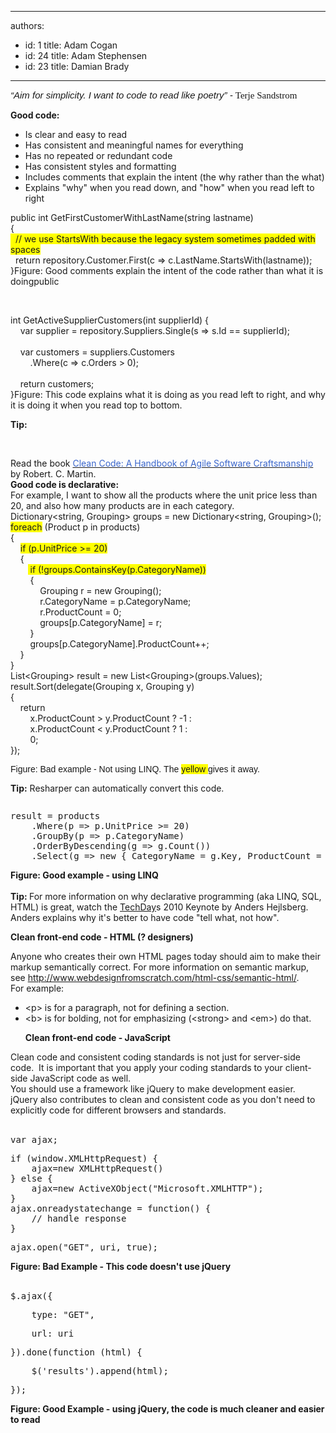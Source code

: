 

---
authors:
  - id: 1
    title: Adam Cogan
  - id: 24
    title: Adam Stephensen
  - id: 23
    title: Damian Brady
---




<span class='intro'> <p><span style="line-height&#58;normal;font-family&#58;calibri, sans-serif;font-size&#58;15px;"><em>“Aim for simplicity. I want to code to read like poetry”&#160;- </em><font face="Calibri">Terje Sandstrom</font></span></p> </span>

<div><strong>Good code&#58;</strong></div>
<ul><li>Is clear and easy to read</li>
<li>Has consistent and meaningful names for everything</li>
<li>Has no repeated or redundant code</li>
<li>Has consistent styles and formatting</li>
<li>Includes comments that explain the&#160;intent (the why rather than the what)</li>
<li>Explains &quot;why&quot; when you read down, and &quot;how&quot; when you read left to right</li></ul>
<span class="ssw-rteStyle-CodeArea">public int GetFirstCustomerWithLastName(string lastname)<br>&#123;<br><span style="background-color&#58;#ffff00;">&#160; // we use StartsWith because the legacy system sometimes padded with spaces</span><br>&#160; return repository.Customer.First(c =&gt; c.LastName.StartsWith(lastname));<br>&#125;</span><span class="ssw-rteStyle-FigureNormal">Figure&#58; Good comments explain the intent of the code rather than what it is </span><span class="ssw-rteStyle-FigureNormal">doing</span><span class="ssw-rteStyle-CodeArea">public</span><p>&#160;</p><span class="ssw-rteStyle-CodeArea"> int GetActiveSupplierCustomers(int supplierId) &#123;<br>&#160;&#160;&#160; var supplier = repository.Suppliers.Single(s =&gt; s.Id == supplierId);<br><br>&#160;&#160;&#160; var customers = suppliers.Customers<br>&#160;&#160;&#160;&#160;&#160;&#160;&#160; .Where(c =&gt; c.Orders &gt; 0);<br><br>&#160;&#160;&#160; return customers;<br>&#125;</span><span class="ssw-rteStyle-FigureNormal">Figure&#58; This code explains what it is doing as you read left to right, and why it is doing it when you read top to bottom.</span><strong><p>Tip&#58; </p></strong><p>&#160;</p>
Read the book <a href="http&#58;//www.google.com.hk/url?sa=t&amp;rct=j&amp;q=clean+code+download&amp;source=web&amp;cd=2&amp;ved=0CDgQFjAB&amp;url=http&#58;//www.e-reading.org.ua/bookreader.php/134601/Clean_Code_-_A_Handbook_of_Agile_Software_Craftsmanship.html&amp;ei=2jRoT8yfM_LSiAKK9piWBw&amp;usg=AFQjCNEGQx__eAf7t0yM_dYGtaaxJ6TqJA"><font color="#3a66cc">Clean Code&#58; A Handbook of Agile Software Craftsmanship</font></a> by Robert. C. Martin.<div><strong>Good code is declarative&#58;</strong></div>
<div>For example, I want to show all the products where the&#160;unit price less than 20, and also&#160;how many&#160;products are in each category.</div>
<div><div class="ssw-rteStyle-CodeArea"><div>Dictionary&lt;string, Grouping&gt; groups = new Dictionary&lt;string, Grouping&gt;();<br><span style="background-color&#58;rgb(255,255,0);"><span style="background-color&#58;rgb(255,255,0);">foreach</span></span> (Product p in products)<br>&#123;<br>&#160;&#160;&#160; <span style="background-color&#58;rgb(255,255,0);"><span style="background-color&#58;rgb(255,255,0);">if (p.UnitPrice &gt;= 20)</span></span><br>&#160;&#160;&#160; &#123;<br>&#160;&#160;&#160;&#160;&#160;&#160;&#160;<span style="background-color&#58;rgb(255,255,0);"> if (!groups.ContainsKey(p.CategoryName))</span><br>&#160;&#160;&#160;&#160;&#160;&#160;&#160; &#123;<br>&#160;&#160;&#160;&#160;&#160;&#160;&#160;&#160;&#160;&#160;&#160; Grouping r = new Grouping();<br>&#160;&#160;&#160;&#160;&#160;&#160;&#160;&#160;&#160;&#160;&#160; r.CategoryName = p.CategoryName;<br>&#160;&#160;&#160;&#160;&#160;&#160;&#160;&#160;&#160;&#160;&#160; r.ProductCount = 0;<br>&#160;&#160;&#160;&#160;&#160;&#160;&#160;&#160;&#160;&#160;&#160; groups[p.CategoryName] = r;<br>&#160;&#160;&#160;&#160;&#160;&#160;&#160; &#125;<br>&#160;&#160;&#160;&#160;&#160;&#160;&#160; groups[p.CategoryName].ProductCount++;<br>&#160;&#160;&#160; &#125;<br>&#125;</div>
<div>List&lt;Grouping&gt; result = new List&lt;Grouping&gt;(groups.Values);<br>result.Sort(delegate(Grouping x, Grouping y)<br>&#123;<br>&#160;&#160;&#160; return<br>&#160;&#160;&#160;&#160;&#160;&#160;&#160; x.ProductCount &gt; y.ProductCount ? -1 &#58;<br>&#160;&#160;&#160;&#160;&#160;&#160;&#160; x.ProductCount &lt; y.ProductCount ? 1 &#58;<br>&#160;&#160;&#160;&#160;&#160;&#160;&#160; 0;<br>&#125;);</div></div></div>
<pre class="ssw-rteStyle-FigureBad"><span style="font-family&#58;verdana, arial, sans-serif;white-space&#58;normal;">Figure&#58;&#160;Bad example -&#160;Not using LINQ.&#160;The <span style="background-color&#58;rgb(255,255,0);">yellow </span>gives it away.</span></pre>
<p><strong>Tip&#58;</strong> Resharper can automatically convert this code.</p>
<pre><font face="verdana, arial, sans-serif"><span style="white-space&#58;normal;"></span></font></pre>
<div><div class="ssw-rteStyle-CodeArea"><pre>result = products
    .Where(p =&gt; p.UnitPrice &gt;= 20)
    .GroupBy(p =&gt; p.CategoryName)
    .OrderByDescending(g =&gt; g.Count())
    .Select(g =&gt; <span>n</span><span>ew</span><span> </span>&#123; CategoryName = g.Key, ProductCount = g.Count() &#125;);</pre></div></div>
<div class="ssw-rteStyle-FigureGood"><b>Figure&#58; Good example - using LINQ</b><strong></strong></div>
<div><b><br></b></div>
<div><strong>Tip&#58; </strong>For more information on why&#160;declarative programming&#160;(aka LINQ, SQL, HTML) is great,&#160;watch the <a href="http&#58;//channel9.msdn.com/blogs/adebruyn/techdays-2010-developer-keynote-by-anders-hejlsberg">TechDay</a><span>s 2010 Keynote by Anders Hejlsberg.</span> Anders explains why it's better to have code &quot;tell&#160;what,&#160;not how&quot;.</div>
<p><strong>Clean front-end code - HTML (? designers)</strong></p>
<div>Anyone who creates their own HTML pages today should aim to make their markup semantically correct. For more information on semantic markup, see <a href="http&#58;//www.webdesignfromscratch.com/html-css/semantic-html/">http&#58;//www.webdesignfromscratch.com/html-css/semantic-html/</a>.</div>
<div>For example&#58;</div>
<ul><li>&lt;p&gt;&#160;is for a paragraph,&#160;not for defining a section.</li>
<li>&lt;b&gt; is for bolding,&#160;not for&#160;emphasizing&#160;(&lt;strong&gt; and&#160;&lt;em&gt;) do that.</li>
<strong></strong></ul>
<ul><strong>Clean front-end code -&#160;JavaScript</strong></ul>
<div>Clean code and consistent coding standards is not just for server-side code.&#160; It is important that you apply your coding standards to your client-side JavaScript code as well.</div>
<div>You should use a framework like jQuery to make development easier.&#160; jQuery also&#160;contributes to clean and consistent code as you don't need to explicitly code for different browsers and standards.</div>
<div><strong></strong>&#160;</div>
<div class="ssw-rteStyle-CodeArea"><pre>var ajax;</pre>
<pre>if (window.XMLHttpRequest) &#123;
    ajax=new XMLHttpRequest()
&#125; else &#123;
    ajax=new ActiveXObject(&quot;Microsoft.XMLHTTP&quot;);
&#125;
ajax.onreadystatechange = function() &#123;
    // handle response
&#125;</pre>
<pre>ajax.open(&quot;GET&quot;, uri, true); </pre></div>
<div class="ssw-rteStyle-FigureBad"><strong>Figure&#58; Bad Example - This code doesn't use jQuery</strong></div>
<div><strong></strong>&#160;</div>
<div><strong></strong><div class="ssw-rteStyle-CodeArea"><pre>$.ajax(&#123;</pre>
<pre>    type&#58; &quot;GET&quot;,</pre>
<pre>    url&#58; uri</pre>
<pre>&#125;).done(function (html) &#123;</pre>
<pre>    $('results').append(html);</pre>
<pre>&#125;);</pre></div></div>
<div class="ssw-rteStyle-FigureGood"><strong>Figure&#58; Good Example&#160;</strong><strong>- using jQuery​, the code is much cleaner and easier to read</strong></div>


